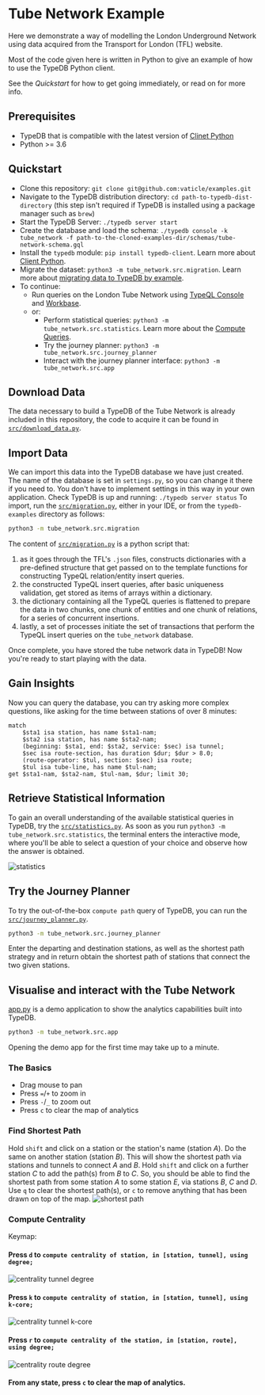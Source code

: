 # Tube Network Example

Here we demonstrate a way of modelling the London Underground Network using data acquired from the Transport for London (TFL) website.

Most of the code given here is written in Python to give an example of how to use the TypeDB Python client.

See the _Quickstart_ for how to get going immediately, or read on for more info.

## Prerequisites

- TypeDB that is compatible with the latest version of [Clinet Python](http://docs.vaticle.com/docs/client-api/python#dependencies)
- Python >= 3.6

## Quickstart
- Clone this repository: `git clone git@github.com:vaticle/examples.git`
- Navigate to the TypeDB distribution directory: `cd path-to-typedb-dist-directory` (this step isn't required if TypeDB is installed using a package manager such as `brew`)
- Start the TypeDB Server: `./typedb server start`
- Create the database and load the schema: `./typedb console -k tube_network -f path-to-the-cloned-examples-dir/schemas/tube-network-schema.gql`
- Install the `typedb` module: `pip install typedb-client`. Learn more about [Client Python](http://docs.vaticle.com/docs/client-api/python).
- Migrate the dataset: `python3 -m tube_network.src.migration`. Learn more about [migrating data to TypeDB by example](http://docs.vaticle.com/docs/examples/phone-calls-migration-python).
- To continue:
    - Run queries on the London Tube Network using [TypeQL Console](http://docs.vaticle.com/docs/running-typedb/console) and [Workbase](http://docs.vaticle.com/docs/workbase/overview).
    - or:
        - Perform statistical queries: `python3 -m tube_network.src.statistics`. Learn more about the [Compute Queries](http://docs.vaticle.com/docs/query/compute-query).
        - Try the journey planner: `python3 -m tube_network.src.journey_planner`
        - Interact with the journey planner interface: `python3 -m tube_network.src.app`

## Download Data

The data necessary to build a TypeDB of the Tube Network is already included in this repository, the code to acquire it can be found in [`src/download_data.py`](src/download_data.py).

## Import Data

We can import this data into the TypeDB database we have just created. The name of the database is set in `settings.py`, so you can change it there if you need to. You don't have to implement settings in this way in your own application.
Check TypeDB is up and running: `./typedb server status`
To import, run the [`src/migration.py`](src/migration.py), either in your IDE, or from the `typedb-examples` directory as follows:

```bash
python3 -m tube_network.src.migration
```

The content of [`src/migration.py`](src/migration.py) is a python script that:
1. as it goes through the TFL's `.json` files, constructs dictionaries with a pre-defined structure that get passed on to the template functions for constructing TypeQL relation/entity insert queries.
2. the constructed TypeQL insert queries, after basic uniqueness validation, get stored as items of arrays within a dictionary.
3. the dictionary containing all the TypeQL queries is flattened to prepare the data in two chunks, one chunk of entities and one chunk of relations, for a series of concurrent insertions.
4. lastly, a set of processes initiate the set of transactions that perform the TypeQL insert queries on the `tube_network` database.

Once complete, you have stored the tube network data in TypeDB!
Now you're ready to start playing with the data.


## Gain Insights

Now you can query the database, you can try asking more complex questions, like asking for the time between stations of over 8 minutes:
```
match
    $sta1 isa station, has name $sta1-nam;
    $sta2 isa station, has name $sta2-nam;
    (beginning: $sta1, end: $sta2, service: $sec) isa tunnel;
    $sec isa route-section, has duration $dur; $dur > 8.0;
    (route-operator: $tul, section: $sec) isa route;
    $tul isa tube-line, has name $tul-nam;
get $sta1-nam, $sta2-nam, $tul-nam, $dur; limit 30;
```

## Retrieve Statistical Information

To gain an overall understanding of the available statistical queries in TypeDB, try the [`src/statistics.py`](src/statistics.py).
As soon as you run `python3 -m tube_network.src.statistics`, the terminal enters the interactive mode, where you'll be able to select a question of your choice and observe how the answer is obtained.

![statistics](images/statistics.png)

## Try the Journey Planner

To try the out-of-the-box `compute path` query of TypeDB, you can run the [`src/journey_planner.py`](src/journey_planner.py).

```bash
python3 -m tube_network.src.journey_planner
```

Enter the departing and destination stations, as well as the shortest path strategy and in return obtain the shortest path of stations that connect the two given stations.

## Visualise and interact with the Tube Network

[app.py](src/app.py) is a demo application to show the analytics capabilities built into TypeDB.

```bash
python3 -m tube_network.src.app
```
Opening the demo app for the first time may take up to a minute.

### The Basics

- Drag mouse to pan
- Press `=`/`+` to zoom in
- Press `-`/`_` to zoom out
- Press `c` to clear the map of analytics

### Find Shortest Path

Hold `shift` and click on a station or the station's name (station _A_). Do the same on another station (station _B_). This will show the shortest path via stations and tunnels to connect _A_ and _B_.
Hold `shift` and click on a further station _C_ to add the path(s) from _B_ to _C_.
So, you should be able to find the shortest path from some station _A_ to some station _E_, via stations _B_, _C_ and _D_.
Use `q` to clear the shortest path(s), or `c` to remove anything that has been drawn on top of the map.
![shortest path](images/shortest-path.png)


### Compute Centrality

Keymap:

#### Press `d` to `compute centrality of station, in [station, tunnel], using degree;`

![centrality tunnel degree](images/centrality-tunnel-degree.png)

#### Press `k` to `compute centrality of station, in [station, tunnel], using k-core;`

![centrality tunnel k-core](images/centrality-tunnel-k-core.png)

#### Press `r` to `compute centrality of the station, in [station, route], using degree;`

![centrality route degree](images/centrality-route-degree.png)

#### From any state, press `c` to clear the map of analytics.
